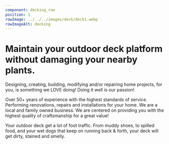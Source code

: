 ```yaml
---
component: decking_row
position: 1
rowImage: ../../../images/deck/deck1.webp
rowImageAlt: decking
---
```

#  Maintain your outdoor deck platform without damaging your nearby plants.

Designing, creating, building, modifying and/or repairing home projects, for you, is something we
LOVE doing! Doing it well is our passion!

Over 50+ years of experience with the highest standards of service. Performing renovations, repairs
and installations for your home. We are a local and family owned business. We are centered on
providing you with the highest quality of craftsmanship for a great value!

Your outdoor deck get a lot of foot traffic. From muddy shoes, to spilled food, and your wet dogs that keep on running back & forth, your deck will get dirty, stained and smelly.

